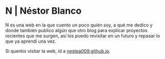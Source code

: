 # N | Néstor Blanco
 
 N es una web en la que cuento un poco quién soy, a qué me dedico y donde también publico algún que otro blog para explicar proyectos recientes que me surgen, así los puedo revisitar en un futuro y repasar lo que ya aprendí una vez. 
 
 
 Si queréis visitar la web, id a [nestea009.github.io](https://nestea009.github.io). 
